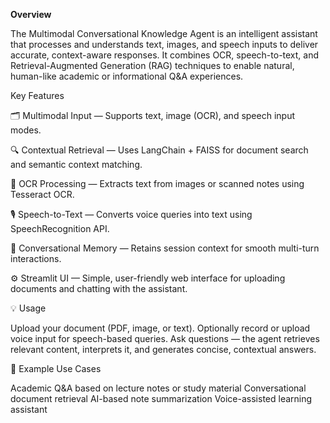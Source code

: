 **Overview**

The Multimodal Conversational Knowledge Agent is an intelligent assistant that processes and understands text, images, and speech inputs to deliver accurate, context-aware responses.
It combines OCR, speech-to-text, and Retrieval-Augmented Generation (RAG) techniques to enable natural, human-like academic or informational Q&A experiences.


Key Features

🗂️ Multimodal Input — Supports text, image (OCR), and speech input modes.

🔍 Contextual Retrieval — Uses LangChain + FAISS for document search and semantic context matching.

🧾 OCR Processing — Extracts text from images or scanned notes using Tesseract OCR.

🎙️ Speech-to-Text — Converts voice queries into text using SpeechRecognition API.

💬 Conversational Memory — Retains session context for smooth multi-turn interactions.

⚙️ Streamlit UI — Simple, user-friendly web interface for uploading documents and chatting with the assistant.


💡 Usage

Upload your document (PDF, image, or text).
Optionally record or upload voice input for speech-based queries.
Ask questions — the agent retrieves relevant content, interprets it, and generates concise, contextual answers.

🧮 Example Use Cases

Academic Q&A based on lecture notes or study material
Conversational document retrieval
AI-based note summarization
Voice-assisted learning assistant
